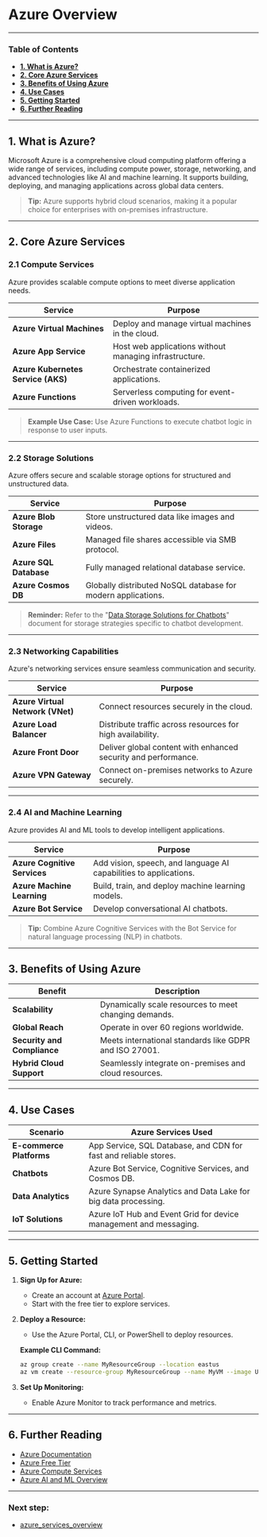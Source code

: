 # **Azure Overview**

---
### **Table of Contents**

- [**1. What is Azure?**](#1-what-is-azure)
- [**2. Core Azure Services**](#2-core-azure-services)
- [**3. Benefits of Using Azure**](#3-benefits-of-using-azure)
- [**4. Use Cases**](#4-use-cases)
- [**5. Getting Started**](#5-getting-started)
- [**6. Further Reading**](#6-further-reading)

---

## **1. What is Azure?**

Microsoft Azure is a comprehensive cloud computing platform offering a wide range of services, including compute power, storage, networking, and advanced technologies like AI and machine learning. It supports building, deploying, and managing applications across global data centers.

> **Tip:** Azure supports hybrid cloud scenarios, making it a popular choice for enterprises with on-premises infrastructure.

---

## **2. Core Azure Services**

### **2.1 Compute Services**

Azure provides scalable compute options to meet diverse application needs.

|**Service**|**Purpose**|
|---|---|
|**Azure Virtual Machines**|Deploy and manage virtual machines in the cloud.|
|**Azure App Service**|Host web applications without managing infrastructure.|
|**Azure Kubernetes Service (AKS)**|Orchestrate containerized applications.|
|**Azure Functions**|Serverless computing for event-driven workloads.|

> **Example Use Case:** Use Azure Functions to execute chatbot logic in response to user inputs.

---

### **2.2 Storage Solutions**

Azure offers secure and scalable storage options for structured and unstructured data.

|**Service**|**Purpose**|
|---|---|
|**Azure Blob Storage**|Store unstructured data like images and videos.|
|**Azure Files**|Managed file shares accessible via SMB protocol.|
|**Azure SQL Database**|Fully managed relational database service.|
|**Azure Cosmos DB**|Globally distributed NoSQL database for modern applications.|

> **Reminder:** Refer to the "[Data Storage Solutions for Chatbots](#data_storage_chatbots)" document for storage strategies specific to chatbot development.

---

### **2.3 Networking Capabilities**

Azure's networking services ensure seamless communication and security.

|**Service**|**Purpose**|
|---|---|
|**Azure Virtual Network (VNet)**|Connect resources securely in the cloud.|
|**Azure Load Balancer**|Distribute traffic across resources for high availability.|
|**Azure Front Door**|Deliver global content with enhanced security and performance.|
|**Azure VPN Gateway**|Connect on-premises networks to Azure securely.|

---

### **2.4 AI and Machine Learning**

Azure provides AI and ML tools to develop intelligent applications.

|**Service**|**Purpose**|
|---|---|
|**Azure Cognitive Services**|Add vision, speech, and language AI capabilities to applications.|
|**Azure Machine Learning**|Build, train, and deploy machine learning models.|
|**Azure Bot Service**|Develop conversational AI chatbots.|

> **Tip:** Combine Azure Cognitive Services with the Bot Service for natural language processing (NLP) in chatbots.

---

## **3. Benefits of Using Azure**

|**Benefit**|**Description**|
|---|---|
|**Scalability**|Dynamically scale resources to meet changing demands.|
|**Global Reach**|Operate in over 60 regions worldwide.|
|**Security and Compliance**|Meets international standards like GDPR and ISO 27001.|
|**Hybrid Cloud Support**|Seamlessly integrate on-premises and cloud resources.|

---

## **4. Use Cases**

|**Scenario**|**Azure Services Used**|
|---|---|
|**E-commerce Platforms**|App Service, SQL Database, and CDN for fast and reliable stores.|
|**Chatbots**|Azure Bot Service, Cognitive Services, and Cosmos DB.|
|**Data Analytics**|Azure Synapse Analytics and Data Lake for big data processing.|
|**IoT Solutions**|Azure IoT Hub and Event Grid for device management and messaging.|

---

## **5. Getting Started**

1. **Sign Up for Azure:**
    
    - Create an account at [Azure Portal](https://portal.azure.com/).
    - Start with the free tier to explore services.
2. **Deploy a Resource:**
    
    - Use the Azure Portal, CLI, or PowerShell to deploy resources.
    
    **Example CLI Command:**
    
    ```bash
    az group create --name MyResourceGroup --location eastus
    az vm create --resource-group MyResourceGroup --name MyVM --image UbuntuLTS
    ```
    
3. **Set Up Monitoring:**
    
    - Enable Azure Monitor to track performance and metrics.

---

## **6. Further Reading**

- [Azure Documentation](https://learn.microsoft.com/en-us/azure/)
- [Azure Free Tier](https://azure.microsoft.com/en-us/free/)
- [Azure Compute Services](https://learn.microsoft.com/en-us/azure/compute/)
- [Azure AI and ML Overview](https://azure.microsoft.com/en-us/services/machine-learning/)

---
### Next step:
- [azure_services_overview](azure_services_overview.md)

